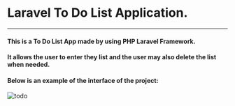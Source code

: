 # Laravel To Do List Application.
---
#### This is a To Do List App made by using PHP Laravel Framework.
#### It allows the user to enter they list and the user may also delete the list when needed.

#### Below is an example of the interface of the project:

![todo](https://user-images.githubusercontent.com/98761689/153898046-576c32fc-d1a0-4a24-baec-7e4e95077028.png)

